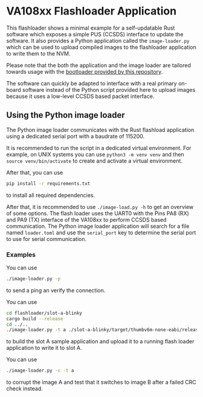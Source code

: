VA108xx Flashloader Application
========

This flashloader shows a minimal example for a self-updatable Rust software which exposes
a simple PUS (CCSDS) interface to update the software. It also provides a Python application
called the `image-loader.py` which can be used to upload compiled images to the flashloader
application to write them to the NVM.

Please note that the both the application and the image loader are tailored towards usage
with the [bootloader provided by this repository](https://egit.irs.uni-stuttgart.de/rust/va108xx-rs/src/branch/main/bootloader).

The software can quickly be adapted to interface with a real primary on-board software instead of
the Python script provided here to upload images because it uses a low-level CCSDS based packet
interface.

## Using the Python image loader

The Python image loader communicates with the Rust flashload application using a dedicated serial
port with a baudrate of 115200.

It is recommended to run the script in a dedicated virtual environment. For example, on UNIX
systems you can use `python3 -m venv venv` and then `source venv/bin/activate` to create
and activate a virtual environment.

After that, you can use

```sh
pip install -r requirements.txt
```

to install all required dependencies.

After that, it is recommended to use `./image-load.py -h` to get an overview of some options.
The flash loader uses the UART0 with the Pins PA8 (RX) and PA9 (TX) interface of the VA108xx to perform CCSDS based
communication. The Python image loader application will search for a file named `loader.toml` and
use the `serial_port` key to determine the serial port to use for serial communication.

### Examples

You can use

```sh
./image-loader.py -p
```

to send a ping an verify the connection.

You can use

```sh
cd flashloader/slot-a-blinky
cargo build --release
cd ../..
./image-loader.py -t a ./slot-a-blinky/target/thumbv6m-none-eabi/release/slot-a-blinky
```

to build the slot A sample application and upload it to a running flash loader application
to write it to slot A.

You can use

```sh
./image-loader.py -c -t a
```

to corrupt the image A and test that it switches to image B after a failed CRC check instead.
